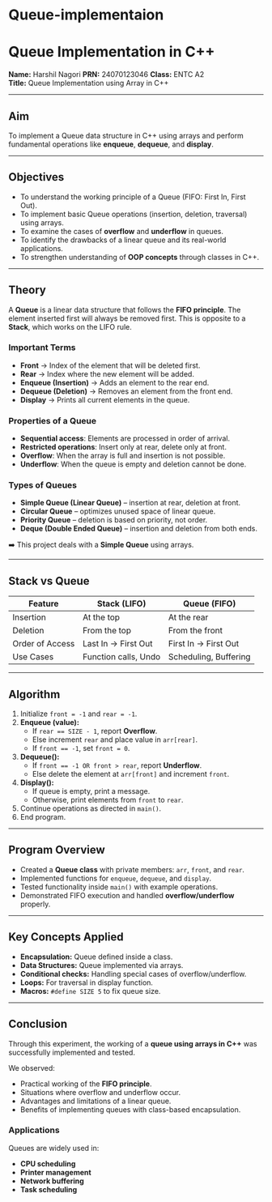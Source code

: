 # Queue-implementaion
# Queue Implementation in C++

**Name:** Harshil Nagori
**PRN:** 24070123046
**Class:** ENTC A2  
**Title:** Queue Implementation using Array in C++

---

## Aim
To implement a Queue data structure in C++ using arrays and perform fundamental operations like **enqueue**, **dequeue**, and **display**.

---

## Objectives
- To understand the working principle of a Queue (FIFO: First In, First Out).  
- To implement basic Queue operations (insertion, deletion, traversal) using arrays.  
- To examine the cases of **overflow** and **underflow** in queues.  
- To identify the drawbacks of a linear queue and its real-world applications.  
- To strengthen understanding of **OOP concepts** through classes in C++.  

---

## Theory
A **Queue** is a linear data structure that follows the **FIFO principle**. The element inserted first will always be removed first. This is opposite to a **Stack**, which works on the LIFO rule.  

### Important Terms
- **Front** → Index of the element that will be deleted first.  
- **Rear** → Index where the new element will be added.  
- **Enqueue (Insertion)** → Adds an element to the rear end.  
- **Dequeue (Deletion)** → Removes an element from the front end.  
- **Display** → Prints all current elements in the queue.  

### Properties of a Queue
- **Sequential access**: Elements are processed in order of arrival.  
- **Restricted operations**: Insert only at rear, delete only at front.  
- **Overflow**: When the array is full and insertion is not possible.  
- **Underflow**: When the queue is empty and deletion cannot be done.  

### Types of Queues
- **Simple Queue (Linear Queue)** – insertion at rear, deletion at front.  
- **Circular Queue** – optimizes unused space of linear queue.  
- **Priority Queue** – deletion is based on priority, not order.  
- **Deque (Double Ended Queue)** – insertion and deletion from both ends.  

➡️ This project deals with a **Simple Queue** using arrays.

---

## Stack vs Queue

| Feature        | Stack (LIFO)        | Queue (FIFO)          |
|----------------|---------------------|-----------------------|
| Insertion      | At the top          | At the rear           |
| Deletion       | From the top        | From the front        |
| Order of Access| Last In → First Out | First In → First Out  |
| Use Cases      | Function calls, Undo| Scheduling, Buffering |

---

## Algorithm
1. Initialize `front = -1` and `rear = -1`.  
2. **Enqueue (value):**  
   - If `rear == SIZE - 1`, report **Overflow**.  
   - Else increment `rear` and place value in `arr[rear]`.  
   - If `front == -1`, set `front = 0`.  
3. **Dequeue():**  
   - If `front == -1 OR front > rear`, report **Underflow**.  
   - Else delete the element at `arr[front]` and increment `front`.  
4. **Display():**  
   - If queue is empty, print a message.  
   - Otherwise, print elements from `front` to `rear`.  
5. Continue operations as directed in `main()`.  
6. End program.  

---

## Program Overview
- Created a **Queue class** with private members: `arr`, `front`, and `rear`.  
- Implemented functions for `enqueue`, `dequeue`, and `display`.  
- Tested functionality inside `main()` with example operations.  
- Demonstrated FIFO execution and handled **overflow/underflow** properly.  

---

## Key Concepts Applied
- **Encapsulation:** Queue defined inside a class.  
- **Data Structures:** Queue implemented via arrays.  
- **Conditional checks:** Handling special cases of overflow/underflow.  
- **Loops:** For traversal in display function.  
- **Macros:** `#define SIZE 5` to fix queue size.  

---

## Conclusion
Through this experiment, the working of a **queue using arrays in C++** was successfully implemented and tested.  

We observed:  
- Practical working of the **FIFO principle**.  
- Situations where overflow and underflow occur.  
- Advantages and limitations of a linear queue.  
- Benefits of implementing queues with class-based encapsulation.  

### Applications
Queues are widely used in:  
- **CPU scheduling**  
- **Printer management**  
- **Network buffering**  
- **Task scheduling**  
